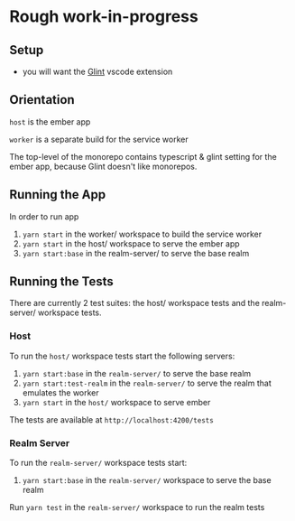 # Rough work-in-progress

## Setup

- you will want the [Glint](https://marketplace.visualstudio.com/items?itemName=typed-ember.glint-vscode) vscode extension

## Orientation

`host` is the ember app

`worker` is a separate build for the service worker

The top-level of the monorepo contains typescript & glint setting for the ember app, because Glint doesn't like monorepos.

## Running the App
In order to run app
1. `yarn start` in the worker/ workspace to build the service worker
2. `yarn start` in the host/ workspace to serve the ember app
3. `yarn start:base` in the realm-server/ to serve the base realm

## Running the Tests
There are currently 2 test suites: the host/ workspace tests and the realm-server/ workspace tests.

### Host
To run the  `host/`  workspace tests start the following servers:
1. `yarn start:base` in the `realm-server/` to serve the base realm
2. `yarn start:test-realm` in the `realm-server/` to serve the realm that emulates the worker
3. `yarn start` in the `host/` workspace to serve ember

The tests are available at `http://localhost:4200/tests`

### Realm Server
To run the `realm-server/` workspace tests start:
1. `yarn start:base` in the `realm-server/` workspace to serve the base realm

Run `yarn test` in the `realm-server/` workspace to run the realm tests
